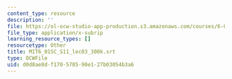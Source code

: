 ```yaml
---
content_type: resource
description: ''
file: https://ol-ocw-studio-app-production.s3.amazonaws.com/courses/6-01sc-introduction-to-electrical-engineering-and-computer-science-i-spring-2011/d0d8ae8df170578590e127b03054b3a6_MIT6_01SC_S11_lec03_300k.vtt
file_type: application/x-subrip
learning_resource_types: []
resourcetype: Other
title: MIT6_01SC_S11_lec03_300k.srt
type: OCWFile
uid: d0d8ae8d-f170-5785-90e1-27b03054b3a6
---
```


